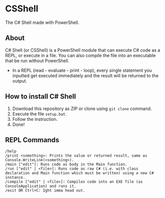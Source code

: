 # CSShell
The C# Shell made with PowerShell.

## About
C# Shell (or CSShell) is a PowerShell module that can execute C# code as a REPL, or execute in a file. You can also compile the file into an executable that be run without PowerShell.
* In a REPL (read - evaluate - print - loop), every single statement you inputted get executed immediately and the result will be returned to the output.

## How to install C# Shell
1. Download this repository as ZIP or clone using `git clone` command.
2. Execute the file `setup.bat`.
3. Follow the instruction.
4. Done!

## REPL Commands
```
/help
/print <something>: Prints the value or returned result, same as Console.WriteLine(<something>).
/main ["edit"]: Runs code as body in the Main function.
/run ["edit" | <file>]: Runs code as raw C# (i.e. with class declaration and Main function which must be written) using a new C# instance.
/compile ["edit" | <file>]: Compiles code into an EXE file (as ConsoleApplication) and runs it.
/exit OR Ctrl+C: Ight imma head out.
```
